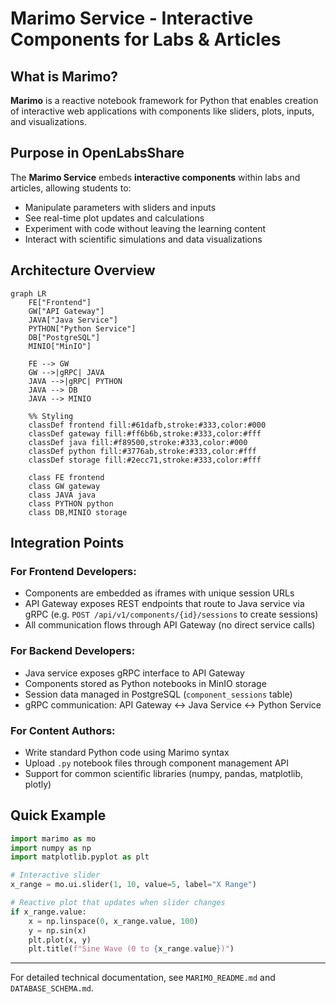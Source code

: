 # Marimo Service - Interactive Components for Labs & Articles

## What is Marimo?

**Marimo** is a reactive notebook framework for Python that enables creation of interactive web applications with components like sliders, plots, inputs, and visualizations.

## Purpose in OpenLabsShare

The **Marimo Service** embeds **interactive components** within labs and articles, allowing students to:

- Manipulate parameters with sliders and inputs
- See real-time plot updates and calculations  
- Experiment with code without leaving the learning content
- Interact with scientific simulations and data visualizations

## Architecture Overview

```mermaid
graph LR
    FE["Frontend"]
    GW["API Gateway"]
    JAVA["Java Service"]
    PYTHON["Python Service"]
    DB["PostgreSQL"]
    MINIO["MinIO"]
    
    FE --> GW
    GW -->|gRPC| JAVA
    JAVA -->|gRPC| PYTHON
    JAVA --> DB
    JAVA --> MINIO
    
    %% Styling
    classDef frontend fill:#61dafb,stroke:#333,color:#000
    classDef gateway fill:#ff6b6b,stroke:#333,color:#fff
    classDef java fill:#f89500,stroke:#333,color:#000
    classDef python fill:#3776ab,stroke:#333,color:#fff
    classDef storage fill:#2ecc71,stroke:#333,color:#fff
    
    class FE frontend
    class GW gateway
    class JAVA java
    class PYTHON python
    class DB,MINIO storage
```

## Integration Points

### For Frontend Developers:

- Components are embedded as iframes with unique session URLs
- API Gateway exposes REST endpoints that route to Java service via gRPC (e.g. `POST /api/v1/components/{id}/sessions` to create sessions)
- All communication flows through API Gateway (no direct service calls)

### For Backend Developers:

- Java service exposes gRPC interface to API Gateway
- Components stored as Python notebooks in MinIO storage
- Session data managed in PostgreSQL (`component_sessions` table)
- gRPC communication: API Gateway ↔ Java Service ↔ Python Service

### For Content Authors:

- Write standard Python code using Marimo syntax
- Upload `.py` notebook files through component management API
- Support for common scientific libraries (numpy, pandas, matplotlib, plotly)

## Quick Example

```python
import marimo as mo
import numpy as np
import matplotlib.pyplot as plt

# Interactive slider
x_range = mo.ui.slider(1, 10, value=5, label="X Range")

# Reactive plot that updates when slider changes
if x_range.value:
    x = np.linspace(0, x_range.value, 100)
    y = np.sin(x)
    plt.plot(x, y)
    plt.title(f"Sine Wave (0 to {x_range.value})")
```

---

For detailed technical documentation, see `MARIMO_README.md` and `DATABASE_SCHEMA.md`. 